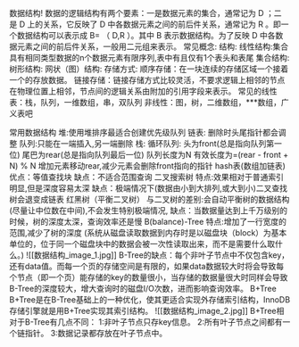 数据结构!
数据的逻辑结构有两个要素：一是数据元素的集合，通常记为 D ；二是 D 上的关系，它反映了 D 中各数据元素之间的前后件关系，通常记为 R 。即一个数据结构可以表示成 B= （ D,R ）。其中 B 表示数据结构。为了反映 D 中各数据元素之间的前后件关系，一般用二元组来表示。
常见概念:
结构:
线性结构:集合具有相同类型数据的n个数据元素有限序列,表中有且仅有1个表头和表尾
集合结构:
树形结构:
网状（图）结构:
存储方式:
顺序存储：在一块连续的存储区域一个接着一个的存放数据。
链接存储：链接存储方式比较灵活，不要求逻辑上相邻的节点在物理位置上相邻，节点间的逻辑关系由附加的引用字段来表示。
常见的线性表：栈，队列，一维数组，串，双队列
非线性：图，树，二维数组，***数组，广义表吧

常用数据结构
堆:使用堆排序最适合创建优先级队列
链表:
删除时头尾指针都会调整
队列:只能在一端插入,另一端删除
栈:
循环队列:
头为front(总是指向队列第一位)
尾巴为rear(总是指向队列最后一位)
队列长度为N
有效长度为=(rear - front + N) % N
增加元素移动rear,减少元素会删除front指向的指针
hash表(数组加链表)
优点：等值查找块
缺点：不适合范围查询
二叉搜索树
特点:效果相对于普通索引明显,但是深度容易太深
缺点：极端情况下(数据由小到大排列,或大到小)二叉查找树会退变成链表
红黑树（平衡二叉树）
与二叉树的差别:会自动平衡树的数据结构(尽量让中位数在中间),不会发生特别极端情况,
缺点：当数据量达到上千万级别的时候，树的深度太深，查询效率还是慢
B(balance)-Tree
特点:增加了一行宽度的范围,减少了树的深度
(系统从磁盘读取数据到内存时是以磁盘块（block）为基本单位的，位于同一个磁盘块中的数据会被一次性读取出来，而不是需要什么取什么。)
![[数据结构_image_1.jpg]]
B-Tree的缺点：每个非叶子节点中不仅包含key，还有data值。而每一个页的存储空间是有限的，如果data数据较大时将会导致每个节点（即一个页）能存储的key的数量很小，当存储的数据量很大时同样会导致B-Tree的深度较大，增大查询时的磁盘I/O次数，进而影响查询效率。
B+Tree
B+Tree是在B-Tree基础上的一种优化，使其更适合实现外存储索引结构，InnoDB存储引擎就是用B+Tree实现其索引结构。
![[数据结构_image_2.jpg]]
B+Tree相对于B-Tree有几点不同：
1:非叶子节点只存key信息。
2:所有叶子节点之间都有一个链指针。
3:数据记录都存放在叶子节点中。